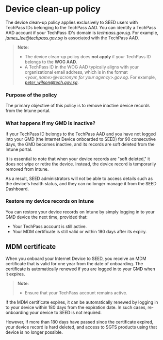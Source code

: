 # Device clean-up policy

The device clean-up policy applies exclusively to SEED users with TechPass IDs belonging to the TechPass AAD. You can identify a TechPass AAD account if your TechPass ID's domain is *techpass.gov.sg*. For example, *james_lee@techpass.gov.sg* is associated with the TechPass AAD.

> **Note**:
> 
> - The device clean-up policy does **not apply** if your TechPass ID belongs to the **WOG AAD**.
> - A TechPass ID in the WOG AAD typically aligns with your organizational email address, which is in the format *\<your_name\>@\<acronym for your agency\>.gov.sg*. For example, *peter_wilson@tech.gov.sg*.


### Purpose of the policy

The primary objective of this policy is to remove inactive device records from the Intune portal.

### What happens if my GMD is inactive?


If your TechPass ID belongs to the TechPass AAD and you have not logged into your GMD (the Internet Device onboarded to SEED) for 90 consecutive days, the GMD becomes inactive, and its records are soft deleted from the Intune portal.

It is essential to note that when your device records are "soft deleted," it does not wipe or retire the device. Instead, the device record is temporarily removed from Intune.

As a result, SEED administrators will not be able to access details such as the device's health status, and they can no longer manage it from the SEED Dashboard.


### Restore my device records on Intune

You can restore your device records on Intune by simply logging in to your GMD device the next time, provided that:

- Your TechPass account is still active.
- Your MDM certificate is still valid or within 180 days after its expiry.

## MDM certificate

When you onboard your Internet Device to SEED, you receive an MDM certificate that is valid for one year from the date of onboarding. The certificate is automatically renewed if you are logged in to your GMD when it expires.

> **Note**:
> 
> - Ensure that your TechPass account remains active.

If the MDM certificate expires, it can be automatically renewed by logging in to your device within 180 days from the expiration date. In such cases, re-onboarding your device to SEED is not required.

However, if more than 180 days have passed since the certificate expired, your device record is hard deleted, and access to SGTS products using that device is no longer possible.



